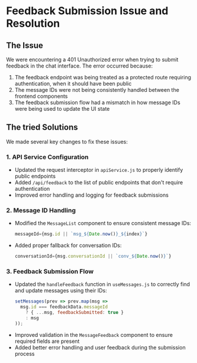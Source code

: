 # Feedback Submission Issue and Resolution

## The Issue
We were encountering a 401 Unauthorized error when trying to submit feedback in the chat interface. The error occurred because:

1. The feedback endpoint was being treated as a protected route requiring authentication, when it should have been public
2. The message IDs were not being consistently handled between the frontend components
3. The feedback submission flow had a mismatch in how message IDs were being used to update the UI state

## The tried Solutions
We made several key changes to fix these issues:

### 1. API Service Configuration
- Updated the request interceptor in `apiService.js` to properly identify public endpoints
- Added `/api/feedback` to the list of public endpoints that don't require authentication
- Improved error handling and logging for feedback submissions

### 2. Message ID Handling
- Modified the `MessageList` component to ensure consistent message IDs:
  ```javascript
  messageId={msg.id || `msg_${Date.now()}_${index}`}
  ```
- Added proper fallback for conversation IDs:
  ```javascript
  conversationId={msg.conversationId || `conv_${Date.now()}`}
  ```

### 3. Feedback Submission Flow
- Updated the `handleFeedback` function in `useMessages.js` to correctly find and update messages using their IDs:
  ```javascript
  setMessages(prev => prev.map(msg => 
    msg.id === feedbackData.messageId
      ? { ...msg, feedbackSubmitted: true }
      : msg
  ));
  ```
- Improved validation in the `MessageFeedback` component to ensure required fields are present
- Added better error handling and user feedback during the submission process

